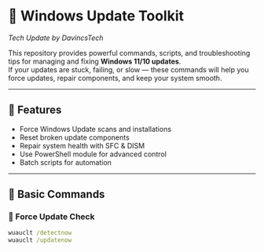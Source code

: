 # 🔄 Windows Update Toolkit  
*Tech Update by DavincsTech*  

This repository provides powerful commands, scripts, and troubleshooting tips for managing and fixing **Windows 11/10 updates**.  
If your updates are stuck, failing, or slow — these commands will help you force updates, repair components, and keep your system smooth.  

---

## 🚀 Features
- Force Windows Update scans and installations  
- Reset broken update components  
- Repair system health with SFC & DISM  
- Use PowerShell module for advanced control  
- Batch scripts for automation  

---

## 📌 Basic Commands

### 🔹 Force Update Check
```cmd
wuauclt /detectnow
wuauclt /updatenow

